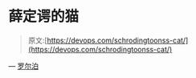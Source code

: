 # 薛定谔的猫

> 原文:[https://devops.com/schrodingtoonss-cat/](https://devops.com/schrodingtoonss-cat/)

— [罗尔泊](https://devops.com/author/breselman/)
